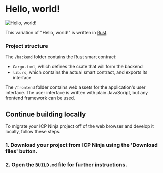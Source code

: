 # Hello, world!

![Hello, world!](https://icp.ninja/examples/_attachments/hello_world.png)

This variation of "Hello, world!" is written in [Rust](https://internetcomputer.org/docs/current/developer-docs/backend/rust/).

### Project structure

The `/backend` folder contains the Rust smart contract:

- `Cargo.toml`, which defines the crate that will form the backend
- `lib.rs`, which contains the actual smart contract, and exports its interface

The `/frontend` folder contains web assets for the application's user interface. The user interface is written with plain JavaScript, but any frontend framework can be used.

## Continue building locally

To migrate your ICP Ninja project off of the web browser and develop it locally, follow these steps.

### 1. Download your project from ICP Ninja using the 'Download files' button.

### 2. Open the `BUILD.md` file for further instructions.
